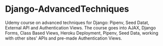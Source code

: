 # Django-AdvancedTechniques
Udemy course on advanced techniques for Django: Pipenv, Seed Datat, External API and Authentication Views.
The course goes into AJAX, Django Forms, Class Based Views, Heroku Deployment, Pipenv, Seed Data, working with other sites' APIs and pre-made Authentication Views.
